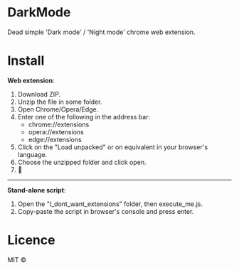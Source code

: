 # DarkMode
Dead simple 'Dark mode' / 'Night mode' chrome web extension.
# Install
__Web extension__:
1. Download ZIP.
2. Unzip the file in some folder.
3. Open Chrome/Opera/Edge.
4. Enter one of the following in the address bar:
   - chrome://extensions
   - opera://extensions
   - edge://extensions
5. Click on the "Load unpacked" or on equivalent in your browser's language.
6. Choose the unzipped folder and click open.
7. :tada:
- - - -
__Stand-alone script__:
1. Open the "I_dont_want_extensions" folder, then execute_me.js.
2. Copy-paste the script in browser's console and press enter.
# Licence
MIT :copyright:
